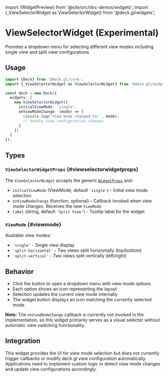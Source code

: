 import {WidgetPreview} from '@site/src/doc-demos/widgets';
import {_ViewSelectorWidget as ViewSelectorWidget} from '@deck.gl/widgets';

# ViewSelectorWidget (Experimental)

Provides a dropdown menu for selecting different view modes including single view and split view configurations.

## Usage

<WidgetPreview cls={ViewSelectorWidget}/>

```ts
import {Deck} from '@deck.gl/core';
import {_ViewSelectorWidget as ViewSelectorWidget} from '@deck.gl/widgets';

const deck = new Deck({
  widgets: [
    new ViewSelectorWidget({
      initialViewMode: 'single',
      onViewModeChange: (mode) => {
        console.log('View mode changed to:', mode);
        // Handle view configuration changes
      }
    })
  ]
});
```

## Types

### `ViewSelectorWidgetProps` {#viewselectorwidgetprops}

The `ViewSelectorWidget` accepts the generic [`WidgetProps`](../core/widget.md#widgetprops) and:

- `initialViewMode` (ViewMode, default `'single'`) - Initial view mode selection
- `onViewModeChange` (function, optional) - Callback invoked when view mode changes. Receives the new `ViewMode`.
- `label` (string, default `'Split View'`) - Tooltip label for the widget

### `ViewMode` {#viewmode}

Available view modes:

- `'single'` - Single view display
- `'split-horizontal'` - Two views split horizontally (top/bottom)
- `'split-vertical'` - Two views split vertically (left/right)

## Behavior

- Click the button to open a dropdown menu with view mode options
- Each option shows an icon representing the layout
- Selection updates the current view mode internally
- The widget button displays an icon matching the currently selected mode

**Note:** The `onViewModeChange` callback is currently not invoked in the implementation, so this widget primarily serves as a visual selector without automatic view switching functionality.

## Integration

This widget provides the UI for view mode selection but does not currently trigger callbacks or modify deck.gl view configuration automatically. Applications need to implement custom logic to detect view mode changes and update view configurations accordingly.